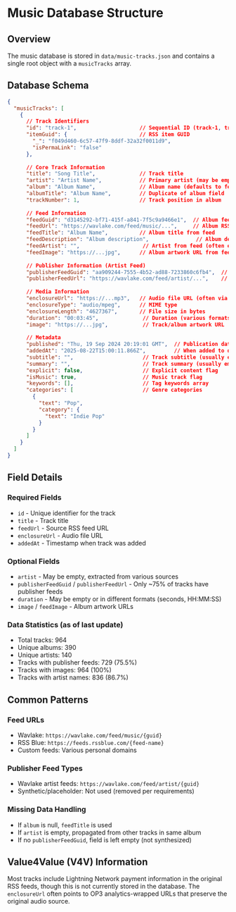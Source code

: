# Music Database Structure

## Overview
The music database is stored in `data/music-tracks.json` and contains a single root object with a `musicTracks` array.

## Database Schema

```json
{
  "musicTracks": [
    {
      // Track Identifiers
      "id": "track-1",                    // Sequential ID (track-1, track-2, etc.)
      "itemGuid": {                       // RSS item GUID
        "_": "f049d460-6c57-47f9-8ddf-32a32f0011d9",
        "isPermaLink": "false"
      },
      
      // Core Track Information
      "title": "Song Title",              // Track title
      "artist": "Artist Name",            // Primary artist (may be empty)
      "album": "Album Name",              // Album name (defaults to feedTitle if null)
      "albumTitle": "Album Name",         // Duplicate of album field
      "trackNumber": 1,                   // Track position in album
      
      // Feed Information
      "feedGuid": "d3145292-bf71-415f-a841-7f5c9a9466e1",  // Album feed GUID
      "feedUrl": "https://wavlake.com/feed/music/...",     // Album RSS feed URL
      "feedTitle": "Album Name",          // Album title from feed
      "feedDescription": "Album description",               // Album description
      "feedArtist": "",                    // Artist from feed (often empty)
      "feedImage": "https://...jpg",      // Album artwork URL from feed
      
      // Publisher Information (Artist Feed)
      "publisherFeedGuid": "aa909244-7555-4b52-ad88-7233860c6fb4",  // Artist feed GUID (optional)
      "publisherFeedUrl": "https://wavlake.com/feed/artist/...",    // Artist RSS feed URL (optional)
      
      // Media Information
      "enclosureUrl": "https://...mp3",   // Audio file URL (often via OP3 analytics)
      "enclosureType": "audio/mpeg",      // MIME type
      "enclosureLength": "4627367",       // File size in bytes
      "duration": "00:03:45",              // Duration (various formats or empty)
      "image": "https://...jpg",           // Track/album artwork URL
      
      // Metadata
      "published": "Thu, 19 Sep 2024 20:19:01 GMT",  // Publication date
      "addedAt": "2025-08-22T15:00:11.866Z",         // When added to database
      "subtitle": "",                      // Track subtitle (usually empty)
      "summary": "",                       // Track summary (usually empty)
      "explicit": false,                   // Explicit content flag
      "isMusic": true,                     // Music track flag
      "keywords": [],                      // Tag keywords array
      "categories": [                      // Genre categories
        {
          "text": "Pop",
          "category": {
            "text": "Indie Pop"
          }
        }
      ]
    }
  ]
}
```

## Field Details

### Required Fields
- `id` - Unique identifier for the track
- `title` - Track title
- `feedUrl` - Source RSS feed URL
- `enclosureUrl` - Audio file URL
- `addedAt` - Timestamp when track was added

### Optional Fields
- `artist` - May be empty, extracted from various sources
- `publisherFeedGuid` / `publisherFeedUrl` - Only ~75% of tracks have publisher feeds
- `duration` - May be empty or in different formats (seconds, HH:MM:SS)
- `image` / `feedImage` - Album artwork URLs

### Data Statistics (as of last update)
- Total tracks: 964
- Unique albums: 390
- Unique artists: 140
- Tracks with publisher feeds: 729 (75.5%)
- Tracks with images: 964 (100%)
- Tracks with artist names: 836 (86.7%)

## Common Patterns

### Feed URLs
- Wavlake: `https://wavlake.com/feed/music/{guid}`
- RSS Blue: `https://feeds.rssblue.com/{feed-name}`
- Custom feeds: Various personal domains

### Publisher Feed Types
- Wavlake artist feeds: `https://wavlake.com/feed/artist/{guid}`
- Synthetic/placeholder: Not used (removed per requirements)

### Missing Data Handling
- If `album` is null, `feedTitle` is used
- If `artist` is empty, propagated from other tracks in same album
- If no `publisherFeedGuid`, field is left empty (not synthesized)

## Value4Value (V4V) Information
Most tracks include Lightning Network payment information in the original RSS feeds, though this is not currently stored in the database. The `enclosureUrl` often points to OP3 analytics-wrapped URLs that preserve the original audio source.